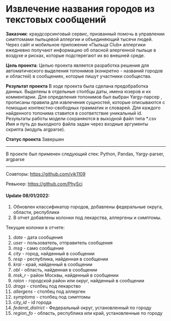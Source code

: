 # Извлечение названия городов из текстовых сообщений

**Заказчик**: 
краудсорсинговый сервис, призванный помочь в управлении симптомами пыльцевой аллергии и объединяющий тысячи людей. 
Через сайт и мобильное приложение «Пыльца Club» аллергики ежедневно получают информацию об опасной алергенной пыльце в воздухе и рисках, которые подстерегают их во внешней среде.

**Цель проекта**: 
Целью проекта является разработка решения для автоматического выделения топонимов (конкретно - названий городов и областей) в сообщениях, которые пишут участники сообщества.

**Результат проекта**
В ходе проекта была сделана предобработка данных. Выделены в отдельные столбцы даты, имена юзеров и их комментарии. 
Для определения топонимов был выбран Yargy-парсер , прописаны правила для извлечения сущностей, которые описываются с помощью контекстно-свободных грамматик и словарей.
Для каждого найденного топонима ставится в соответствие уникальный id.
Результаты работы модели сохраняются в выходной файл типа *.csv
Имя и путь до выходного файла задан через входные аргументы скрипта (модуль argparse).


**Статус проекта**
Завершен
***

В проекте был применен следующий стек: Python, Pandas, Yargy-parser, argparse
***

Соавторы: https://github.com/vik1109

Ревьюер: https://github.com/PhySci



#### Update 08/01/2022:

1. Обновлен классификатор городов, добавлены федеральные округа, области, республики
2. В отчет добавлены колонки под лекарства, аллергены и симптомы. 

Текущие колонки в отчете:

1. *date* - дата сообщения
2. *user* - пользователь, отправитель сообщения
3. *msg* - само сообщение
4. *city* - город, найденный в сообщении
5. *resp* - республика, найденная в сообщении
6. *krai* - край, найденный в сообщении
7. *obl* - область, найденная в сообщении
8. *msk_r* - район Москвы, найденный в сообщении
9. *raion* - городской район или округ, найденный в сообщении
10. *drags* - столбец под лекарство
11. *allergens* - столбец под аллерген
12. *symptoms* - столбец под симптомы
13. *city_id* - id города
14. *federal_district* - Федеральный округ, установленный по городу
15. *region_fo* - область, республика или край, установленные по городу
